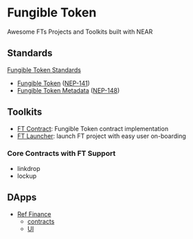 # Fungible Token

Awesome FTs Projects and Toolkits built with NEAR

## Standards

[Fungible Token Standards](https://nomicon.io/Standards/FungibleToken/README.html)

  - [Fungible Token](https://nomicon.io/Standards/FungibleToken/Core.html) ([NEP-141](https://github.com/near/NEPs/issues/141))
  - [Fungible Token Metadata](https://nomicon.io/Standards/FungibleToken/Metadata.html) ([NEP-148](https://github.com/near/NEPs/discussions/148))

## Toolkits

- [FT Contract](https://github.com/near/near-sdk-rs/tree/master/near-contract-standards/src/fungible_token): Fungible Token contract implementation
- [FT Launcher](https://github.com/near-apps/ft-launcher): launch FT project with easy user on-boarding

### Core Contracts with FT Support

- linkdrop
- lockup


## DApps 

- [Ref Finance](https://app.ref.finance/)
    - [contracts](https://github.com/ref-finance/ref-contracts)
    - [UI](https://github.com/ref-finance/ref-ui)
